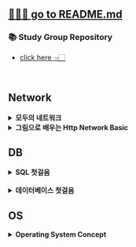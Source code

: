 ## [🧝🏻‍♀️ go to README.md](https://github.com/SoobinJung1013/cs-study)

### 📚 Study Group Repository

- [click here 👈🏻](https://github.com/EunjiShin/CS-study)
<!--

# 🦋 Category

- 🕸 [**Network**](https://github.com/SoobinJung1013/cs-study/tree/main/cs_group_study/Network)

- ⚙️ [**OS**](https://github.com/SoobinJung1013/cs-study/tree/main/cs_group_study/OS)

- 🧳 [**DB**](https://github.com/SoobinJung1013/cs-study/tree/main/cs_group_study/DB) -->

<br/>

## **Network**

<details markdown="1">
<summary><strong> 모두의 네트워크 </strong></summary>

| week |      주제       |                                                                          공부기록                                                                           |
| :--: | :-------------: | :---------------------------------------------------------------------------------------------------------------------------------------------------------: |
|  1   | 네트워크 첫걸음 | [ㄱㄱ](https://github.com/SoobinJung1013/cs-study/blob/main/cs_group_study/Network/%EB%AA%A8%EB%91%90%EC%9D%98%20%EB%84%A4%ED%8A%B8%EC%9B%8C%ED%81%AC/1.md) |
|  2   |       1~~       | [ㄱㄱ](https://github.com/SoobinJung1013/cs-study/blob/main/cs_techeer/Network/%EB%AA%A8%EB%91%90%EC%9D%98%20%EB%84%A4%ED%8A%B8%EC%9B%8C%ED%81%AC/1to9.md)  |

---

</details>

<details markdown="1">
<summary><strong> 그림으로 배우는 Http Network Basic </strong></summary>

| week |                주제                |                                                                       공부기록                                                                       |
| :--: | :--------------------------------: | :--------------------------------------------------------------------------------------------------------------------------------------------------: |
|  1   | 웹과 네트워크 기본에 대해 알아보자 | [ㄱ](https://github.com/SoobinJung1013/cs-study/blob/main/Network/%EA%B7%B8%EB%A6%BC%EC%9C%BC%EB%A1%9C%EB%B0%B0%EC%9A%B0%EB%8A%94_http_network/1.md) |

---

</details>

## **DB**

<details markdown="1">
<summary><strong> SQL 첫걸음 </strong></summary>

| week |        주제        |                                             공부기록                                              |
| :--: | :----------------: | :-----------------------------------------------------------------------------------------------: |
|  1   | 데이터베이스와 SQL | [ㄱ](https://github.com/SoobinJung1013/cs-study/blob/main/DB/SQL%EC%B2%AB%EA%B1%B8%EC%9D%8C/1.md) |
|      |

---

</details>
<br />

<details markdown="1">
<summary><strong> 데이터베이스 첫걸음 </strong></summary>

| week |             주제             |                                                                        공부기록                                                                         |
| :--: | :--------------------------: | :-----------------------------------------------------------------------------------------------------------------------------------------------------: |
|  1   | 데이터베이스란 - 용도와 역할 | [ㄱ ㄱ](https://github.com/SoobinJung1013/cs-study/blob/main/DB/%EB%8D%B0%EC%9D%B4%ED%84%B0%EB%B2%A0%EC%9D%B4%EC%8A%A4%EC%B2%AB%EA%B1%B8%EC%9D%8C/1.md) |
|      |

---

</details>

## **OS**

<details markdown="1">
<summary><strong> Operating System Concept </strong></summary>

| week |      주제       |                                         공부기록                                          |
| :--: | :-------------: | :---------------------------------------------------------------------------------------: |
|  1   | OS Introduction | [ㄱ](https://github.com/SoobinJung1013/cs-study/blob/main/OS/OperatingSystemConcept/1.md) |

---

</details>
